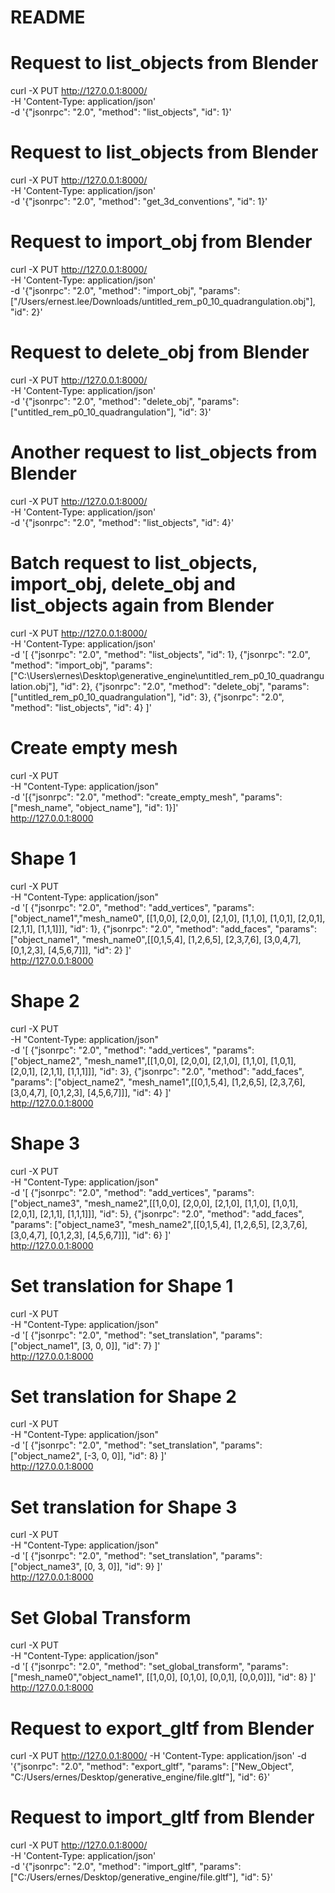 # README

# Request to list_objects from Blender
curl -X PUT http://127.0.0.1:8000/ \
-H 'Content-Type: application/json' \
-d '{"jsonrpc": "2.0", "method": "list_objects", "id": 1}'

# Request to list_objects from Blender
curl -X PUT http://127.0.0.1:8000/ \
-H 'Content-Type: application/json' \
-d '{"jsonrpc": "2.0", "method": "get_3d_conventions", "id": 1}'

# Request to import_obj from Blender
curl -X PUT http://127.0.0.1:8000/ \
-H 'Content-Type: application/json' \
-d '{"jsonrpc": "2.0", "method": "import_obj", "params": ["/Users/ernest.lee/Downloads/untitled_rem_p0_10_quadrangulation.obj"], "id": 2}'

# Request to delete_obj from Blender
curl -X PUT http://127.0.0.1:8000/ \
-H 'Content-Type: application/json' \
-d '{"jsonrpc": "2.0", "method": "delete_obj", "params": ["untitled_rem_p0_10_quadrangulation"], "id": 3}'

# Another request to list_objects from Blender
curl -X PUT http://127.0.0.1:8000/ \
-H 'Content-Type: application/json' \
-d '{"jsonrpc": "2.0", "method": "list_objects", "id": 4}'

# Batch request to list_objects, import_obj, delete_obj and list_objects again from Blender
curl -X PUT http://127.0.0.1:8000/ \
-H 'Content-Type: application/json' \
-d '[
  {"jsonrpc": "2.0", "method": "list_objects", "id": 1},
  {"jsonrpc": "2.0", "method": "import_obj", "params": ["C:\Users\ernes\Desktop\generative_engine\untitled_rem_p0_10_quadrangulation.obj"], "id": 2},
  {"jsonrpc": "2.0", "method": "delete_obj", "params": ["untitled_rem_p0_10_quadrangulation"], "id": 3},
  {"jsonrpc": "2.0", "method": "list_objects", "id": 4}
]'

# Create empty mesh
curl -X PUT \
-H "Content-Type: application/json" \
-d '[{"jsonrpc": "2.0", "method": "create_empty_mesh", "params": ["mesh_name", "object_name"], "id": 1}]' \
http://127.0.0.1:8000

# Shape 1
curl -X PUT \
-H "Content-Type: application/json" \
-d '[ 
    {"jsonrpc": "2.0", "method": "add_vertices", "params": ["object_name1","mesh_name0",  [[1,0,0], [2,0,0], [2,1,0], [1,1,0], [1,0,1], [2,0,1], [2,1,1], [1,1,1]]], "id": 1}, 
    {"jsonrpc": "2.0", "method": "add_faces", "params": ["object_name1", "mesh_name0",[[0,1,5,4], [1,2,6,5], [2,3,7,6], [3,0,4,7], [0,1,2,3], [4,5,6,7]]], "id": 2} 
]' \
http://127.0.0.1:8000

# Shape 2
curl -X PUT \
-H "Content-Type: application/json" \
-d '[ 
    {"jsonrpc": "2.0", "method": "add_vertices", "params": ["object_name2", "mesh_name1",[[1,0,0], [2,0,0], [2,1,0], [1,1,0], [1,0,1], [2,0,1], [2,1,1], [1,1,1]]], "id": 3}, 
    {"jsonrpc": "2.0", "method": "add_faces", "params": ["object_name2", "mesh_name1",[[0,1,5,4], [1,2,6,5], [2,3,7,6], [3,0,4,7], [0,1,2,3], [4,5,6,7]]], "id": 4} 
]' \
http://127.0.0.1:8000

# Shape 3
curl -X PUT \
-H "Content-Type: application/json" \
-d '[ 
    {"jsonrpc": "2.0", "method": "add_vertices", "params": ["object_name3", "mesh_name2",[[1,0,0], [2,0,0], [2,1,0], [1,1,0], [1,0,1], [2,0,1], [2,1,1], [1,1,1]]], "id": 5}, 
    {"jsonrpc": "2.0", "method": "add_faces", "params": ["object_name3", "mesh_name2",[[0,1,5,4], [1,2,6,5], [2,3,7,6], [3,0,4,7], [0,1,2,3], [4,5,6,7]]], "id": 6} 
]' \
http://127.0.0.1:8000

# Set translation for Shape 1
curl -X PUT \
-H "Content-Type: application/json" \
-d '[ 
    {"jsonrpc": "2.0", "method": "set_translation", "params": ["object_name1", [3, 0, 0]], "id": 7}
]' \
http://127.0.0.1:8000

# Set translation for Shape 2
curl -X PUT \
-H "Content-Type: application/json" \
-d '[ 
    {"jsonrpc": "2.0", "method": "set_translation", "params": ["object_name2", [-3, 0, 0]], "id": 8}
]' \
http://127.0.0.1:8000

# Set translation for Shape 3
curl -X PUT \
-H "Content-Type: application/json" \
-d '[ 
    {"jsonrpc": "2.0", "method": "set_translation", "params": ["object_name3", [0, 3, 0]], "id": 9}
]' \
http://127.0.0.1:8000

# Set Global Transform
curl -X PUT \
-H "Content-Type: application/json" \
-d '[ 
    {"jsonrpc": "2.0", "method": "set_global_transform", "params": ["mesh_name0","object_name1", [[1,0,0], [0,1,0], [0,0,1], [0,0,0]]], "id": 8} 
]' \
http://127.0.0.1:8000

# Request to export_gltf from Blender
curl -X PUT http://127.0.0.1:8000/ -H 'Content-Type: application/json' -d '{"jsonrpc": "2.0", "method": "export_gltf", "params": ["New_Object", "C:/Users/ernes/Desktop/generative_engine/file.gltf"], "id": 6}'

# Request to import_gltf from Blender
curl -X PUT http://127.0.0.1:8000/ \
-H 'Content-Type: application/json' \
-d '{"jsonrpc": "2.0", "method": "import_gltf", "params": ["C:/Users/ernes/Desktop/generative_engine/file.gltf"], "id": 5}'
